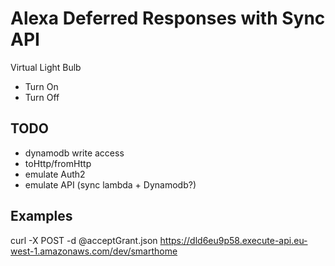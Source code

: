 # Alexa Deferred Responses with Sync API

Virtual Light Bulb

- Turn On
- Turn Off

## TODO

- dynamodb write access
- toHttp/fromHttp
- emulate Auth2
- emulate API (sync lambda + Dynamodb?)

## Examples

curl -X POST -d @acceptGrant.json https://dld6eu9p58.execute-api.eu-west-1.amazonaws.com/dev/smarthome
